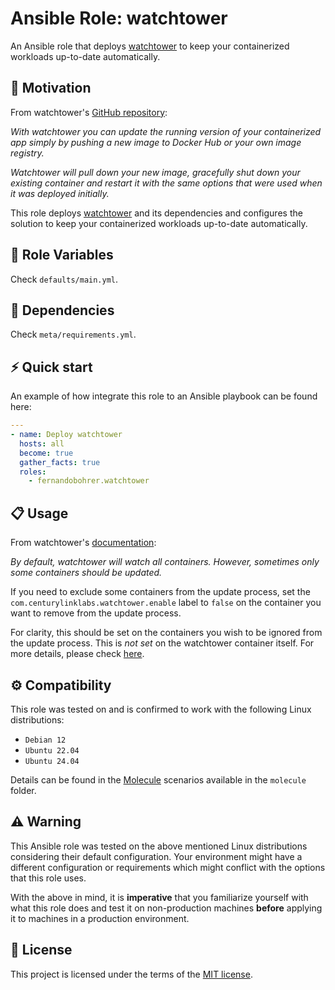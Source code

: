 # Ansible Role: watchtower

An Ansible role that deploys [watchtower][01] to keep your containerized workloads up-to-date automatically.

## 🚀 Motivation

From watchtower's [GitHub repository][01]:

*With watchtower you can update the running version of your containerized app simply by pushing a new image to Docker Hub or your own image registry.*

*Watchtower will pull down your new image, gracefully shut down your existing container and restart it with the same options that were used when it was deployed initially.*

This role deploys [watchtower][01] and its dependencies and configures the solution to keep your containerized workloads up-to-date automatically.

## 📑 Role Variables

Check `defaults/main.yml`.

## 🧰 Dependencies

Check `meta/requirements.yml`.

## ⚡ Quick start

An example of how integrate this role to an Ansible playbook can be found here:

```yml
---
- name: Deploy watchtower
  hosts: all
  become: true
  gather_facts: true
  roles:
    - fernandobohrer.watchtower
```

## 📋 Usage

From watchtower's [documentation][02]:

*By default, watchtower will watch all containers. However, sometimes only some containers should be updated.*

If you need to exclude some containers from the update process, set the `com.centurylinklabs.watchtower.enable` label to `false` on the container you want to remove from the update process.

For clarity, this should be set on the containers you wish to be ignored from the update process. This is *not set* on the watchtower container itself. For more details, please check [here][03].

## ⚙️ Compatibility

This role was tested on and is confirmed to work with the following Linux distributions:

- `Debian 12`
- `Ubuntu 22.04`
- `Ubuntu 24.04`

Details can be found in the [Molecule][04] scenarios available in the `molecule` folder.

## ⚠️ Warning

This Ansible role was tested on the above mentioned Linux distributions considering their default configuration. Your environment might have a different configuration or requirements which might conflict with the options that this role uses.

With the above in mind, it is **imperative** that you familiarize yourself with what this role does and test it on non-production machines **before** applying it to machines in a production environment.

## 📝 License

This project is licensed under the terms of the [MIT license][05].

[01]: https://github.com/containrrr/watchtower
[02]: https://containrrr.dev/watchtower/container-selection/
[03]: https://containrrr.dev/watchtower/container-selection/#full_exclude
[04]: https://github.com/fernandobohrer/ansible-molecule-scenarios
[05]: /LICENSE
